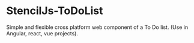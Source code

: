 # StencilJs-ToDoList
Simple and flexible cross platform web component of a To Do list. (Use in Angular, react, vue projects).
